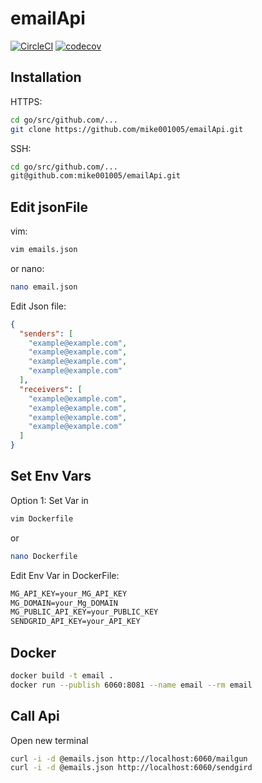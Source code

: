 # emailApi
[![CircleCI](https://circleci.com/gh/mike001005/emailApi.svg?style=svg)](https://circleci.com/gh/mike001005/emailApi)
[![codecov](https://codecov.io/gh/mike001005/emailApi/branch/master/graph/badge.svg)](https://codecov.io/gh/mike001005/emailApi)


## Installation
HTTPS:
```bash
cd go/src/github.com/...
git clone https://github.com/mike001005/emailApi.git 
```
SSH:
```bash
cd go/src/github.com/...
git@github.com:mike001005/emailApi.git
```

## Edit jsonFile
vim:
```bash
vim emails.json
```
or
nano:
```bash
nano email.json
```
Edit Json file:
```json
{
  "senders": [
    "example@example.com",
    "example@example.com",
    "example@example.com",
    "example@example.com"
  ],
  "receivers": [
    "example@example.com",
    "example@example.com",
    "example@example.com",
    "example@example.com"
  ]
}
```

## Set Env Vars
Option 1: Set Var in 
```bash
vim Dockerfile
```
or 
```bash
nano Dockerfile
```
Edit Env Var in DockerFile:
```Dockerfile
MG_API_KEY=your_MG_API_KEY
MG_DOMAIN=your_Mg_DOMAIN
MG_PUBLIC_API_KEY=your_PUBLIC_KEY
SENDGRID_API_KEY=your_API_KEY
```
## Docker
```bash
docker build -t email .
docker run --publish 6060:8081 --name email --rm email
```
## Call Api
Open new terminal
```bash
curl -i -d @emails.json http://localhost:6060/mailgun
curl -i -d @emails.json http://localhost:6060/sendgird
```

